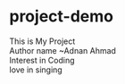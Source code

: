 # project-demo
This is My Project
<br>
Author name ~Adnan Ahmad
<br>
Interest in Coding
<br>
love in singing 
